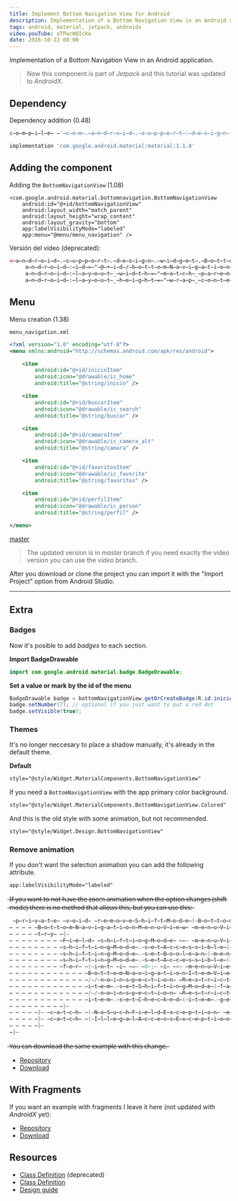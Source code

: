 ```yaml
---
title: Implement Bottom Navigation View for Android
description: Implementation of a Bottom Navigation View in an Android application.
tags: android, material, jetpack, androidx
video.youTube: aTPwcWQIckw
date: 2016-10-22 08:00
---
```


Implementation of a Bottom Navigation View in an Android application.

> Now this component is part of _Jetpack_ and this tutorial was updated to _AndroidX_. 

## Dependency

Dependency addition (0.48)

```groovy
c̶o̶m̶p̶i̶l̶e̶ ̶'̶c̶o̶m̶.̶a̶n̶d̶r̶o̶i̶d̶.̶s̶u̶p̶p̶o̶r̶t̶:̶d̶e̶s̶i̶g̶n̶:̶2̶5̶.̶0̶.̶0̶'̶
```

```groovy
implementation 'com.google.android.material:material:1.1.0'
```

## Adding  the component

Adding the `BottomNavigationView` (1.08)

```
<com.google.android.material.bottomnavigation.BottomNavigationView
    android:id="@+id/bottomNavigationView"
    android:layout_width="match_parent"
    android:layout_height="wrap_content"
    android:layout_gravity="bottom"
    app:labelVisibilityMode="labeled"
    app:menu="@menu/menu_navigation" />
```

Versión del video (deprecated):

```xml
<̶a̶n̶d̶r̶o̶i̶d̶.̶s̶u̶p̶p̶o̶r̶t̶.̶d̶e̶s̶i̶g̶n̶.̶w̶i̶d̶g̶e̶t̶.̶B̶o̶t̶t̶o̶m̶N̶a̶v̶i̶g̶a̶t̶i̶o̶n̶V̶i̶e̶w̶
     a̶n̶d̶r̶o̶i̶d̶:̶i̶d̶=̶"̶@̶+̶i̶d̶/̶b̶o̶t̶t̶o̶m̶N̶a̶v̶i̶g̶a̶t̶i̶o̶n̶V̶i̶e̶w̶"̶
     a̶n̶d̶r̶o̶i̶d̶:̶l̶a̶y̶o̶u̶t̶_̶w̶i̶d̶t̶h̶=̶"̶m̶a̶t̶c̶h̶_̶p̶a̶r̶e̶n̶t̶"̶
     a̶n̶d̶r̶o̶i̶d̶:̶l̶a̶y̶o̶u̶t̶_̶h̶e̶i̶g̶h̶t̶=̶"̶w̶r̶a̶p̶_̶c̶o̶n̶t̶e̶n̶t̶"̶ ̶/̶>̶
```

## Menu

Menu creation (1.38)

`menu_navigation.xml`

```xml
<?xml version="1.0" encoding="utf-8"?>  
<menu xmlns:android="http://schemas.android.com/apk/res/android">

    <item
        android:id="@+id/inicioItem"
        android:icon="@drawable/ic_home"
        android:title="@string/inicio" />

    <item
        android:id="@+id/buscarItem"
        android:icon="@drawable/ic_search"
        android:title="@string/buscar" />

    <item
        android:id="@+id/camaraItem"
        android:icon="@drawable/ic_camera_alt"
        android:title="@string/camara" />

    <item
        android:id="@+id/favoritosItem"
        android:icon="@drawable/ic_favorite"
        android:title="@string/favoritos" />

    <item
        android:id="@+id/perfilItem"
        android:icon="@drawable/ic_person"
        android:title="@string/perfil" />

</menu>
```

[master](https://github.com/alvareztech/BottomNavigationViewSample)

> The updated version is in _master_ branch if you need exactly the video version you can use the _video_ branch.

After you download or clone the project you can import it with the "Import Project" option from Android Studio.

---

## Extra

### Badges

Now it's posible to add _badges_ to each section.

__Import BadgeDrawable__

```java
import com.google.android.material.badge.BadgeDrawable;
```
__Set a value or mark by the id of the menu__

```java
BadgeDrawable badge = bottomNavigationView.getOrCreateBadge(R.id.inicioItem);
badge.setNumber(7); // optional if you just want to put a red dot
badge.setVisible(true);
```

### Themes

It's no longer neccesary to place a shadow manually, it's already in the default theme.

__Default__

```xml
style="@style/Widget.MaterialComponents.BottomNavigationView"
```

If you need a `BottomNavigationView` with the app primary color background.

```xml
style="@style/Widget.MaterialComponents.BottomNavigationView.Colored"
```

And this is the old style with some animation, but not recommended.

```xml
style="@style/Widget.Design.BottomNavigationView"
```

### Remove animation

If you don't want the selection animation you can add the following attribute.

```xml
app:labelVisibilityMode="labeled"
```

 ̶I̶f̶ ̶y̶o̶u̶ ̶w̶a̶n̶t̶ ̶t̶o̶ ̶n̶o̶t̶ ̶h̶a̶v̶e̶ ̶t̶h̶e̶ ̶z̶o̶o̶m̶ ̶a̶n̶i̶m̶a̶t̶i̶o̶n̶ ̶w̶h̶e̶n̶ ̶t̶h̶e̶ ̶o̶p̶t̶i̶o̶n̶ ̶c̶h̶a̶n̶g̶e̶s̶ ̶(̶s̶h̶i̶f̶t̶ ̶m̶o̶d̶e̶)̶ ̶t̶h̶e̶r̶e̶ ̶i̶s̶ ̶n̶o̶ ̶m̶e̶t̶h̶o̶d̶ ̶t̶h̶a̶t̶ ̶a̶l̶l̶o̶w̶s̶ ̶t̶h̶i̶s̶,̶ ̶b̶u̶t̶ ̶y̶o̶u̶ ̶c̶a̶n̶ ̶u̶s̶e̶ ̶t̶h̶i̶s̶:̶

```java
 ̶p̶r̶i̶v̶a̶t̶e̶ ̶v̶o̶i̶d̶ ̶r̶e̶m̶o̶v̶e̶S̶h̶i̶f̶t̶M̶o̶d̶e̶(̶B̶o̶t̶t̶o̶m̶N̶a̶v̶i̶g̶a̶t̶i̶o̶n̶V̶i̶e̶w̶ ̶b̶o̶t̶t̶o̶m̶N̶a̶v̶i̶g̶a̶t̶i̶o̶n̶V̶i̶e̶w̶)̶ ̶{̶
̶ ̶ ̶ ̶ ̶B̶o̶t̶t̶o̶m̶N̶a̶v̶i̶g̶a̶t̶i̶o̶n̶M̶e̶n̶u̶V̶i̶e̶w̶ ̶m̶e̶n̶u̶V̶i̶e̶w̶ ̶=̶ ̶(̶B̶o̶t̶t̶o̶m̶N̶a̶v̶i̶g̶a̶t̶i̶o̶n̶M̶e̶n̶u̶V̶i̶e̶w̶)̶ ̶b̶o̶t̶t̶o̶m̶N̶a̶v̶i̶g̶a̶t̶i̶o̶n̶V̶i̶e̶w̶.̶g̶e̶t̶C̶h̶i̶l̶d̶A̶t̶(̶0̶)̶;̶
̶ ̶ ̶ ̶ ̶t̶r̶y̶ ̶{̶
̶ ̶ ̶ ̶ ̶ ̶ ̶ ̶ ̶F̶i̶e̶l̶d̶ ̶s̶h̶i̶f̶t̶i̶n̶g̶M̶o̶d̶e̶ ̶=̶ ̶m̶e̶n̶u̶V̶i̶e̶w̶.̶g̶e̶t̶C̶l̶a̶s̶s̶(̶)̶.̶g̶e̶t̶D̶e̶c̶l̶a̶r̶e̶d̶F̶i̶e̶l̶d̶(̶"̶m̶S̶h̶i̶f̶t̶i̶n̶g̶M̶o̶d̶e̶"̶)̶;̶
̶ ̶ ̶ ̶ ̶ ̶ ̶ ̶ ̶s̶h̶i̶f̶t̶i̶n̶g̶M̶o̶d̶e̶.̶s̶e̶t̶A̶c̶c̶e̶s̶s̶i̶b̶l̶e̶(̶t̶r̶u̶e̶)̶;̶
̶ ̶ ̶ ̶ ̶ ̶ ̶ ̶ ̶s̶h̶i̶f̶t̶i̶n̶g̶M̶o̶d̶e̶.̶s̶e̶t̶B̶o̶o̶l̶e̶a̶n̶(̶m̶e̶n̶u̶V̶i̶e̶w̶,̶ ̶f̶a̶l̶s̶e̶)̶;̶
̶ ̶ ̶ ̶ ̶ ̶ ̶ ̶ ̶s̶h̶i̶f̶t̶i̶n̶g̶M̶o̶d̶e̶.̶s̶e̶t̶A̶c̶c̶e̶s̶s̶i̶b̶l̶e̶(̶f̶a̶l̶s̶e̶)̶;̶
̶ ̶ ̶ ̶ ̶ ̶ ̶ ̶ ̶f̶o̶r̶ ̶(̶i̶n̶t̶ ̶i̶ ̶=̶ ̶0̶;̶ ̶i̶ ̶<̶ ̶m̶e̶n̶u̶V̶i̶e̶w̶.̶g̶e̶t̶C̶h̶i̶l̶d̶C̶o̶u̶n̶t̶(̶)̶;̶ ̶i̶+̶+̶)̶ ̶{̶
̶ ̶ ̶ ̶ ̶ ̶ ̶ ̶ ̶ ̶ ̶ ̶ ̶B̶o̶t̶t̶o̶m̶N̶a̶v̶i̶g̶a̶t̶i̶o̶n̶I̶t̶e̶m̶V̶i̶e̶w̶ ̶i̶t̶e̶m̶ ̶=̶ ̶(̶B̶o̶t̶t̶o̶m̶N̶a̶v̶i̶g̶a̶t̶i̶o̶n̶I̶t̶e̶m̶V̶i̶e̶w̶)̶ ̶m̶e̶n̶u̶V̶i̶e̶w̶.̶g̶e̶t̶C̶h̶i̶l̶d̶A̶t̶(̶i̶)̶;̶
̶ ̶ ̶ ̶ ̶ ̶ ̶ ̶ ̶ ̶ ̶ ̶ ̶/̶/̶n̶o̶i̶n̶s̶p̶e̶c̶t̶i̶o̶n̶ ̶R̶e̶s̶t̶r̶i̶c̶t̶e̶d̶A̶p̶i̶
̶ ̶ ̶ ̶ ̶ ̶ ̶ ̶ ̶ ̶ ̶ ̶ ̶i̶t̶e̶m̶.̶s̶e̶t̶S̶h̶i̶f̶t̶i̶n̶g̶M̶o̶d̶e̶(̶f̶a̶l̶s̶e̶)̶;̶
̶ ̶ ̶ ̶ ̶ ̶ ̶ ̶ ̶ ̶ ̶ ̶ ̶/̶/̶n̶o̶i̶n̶s̶p̶e̶c̶t̶i̶o̶n̶ ̶R̶e̶s̶t̶r̶i̶c̶t̶e̶d̶A̶p̶i̶
̶ ̶ ̶ ̶ ̶ ̶ ̶ ̶ ̶ ̶ ̶ ̶ ̶i̶t̶e̶m̶.̶s̶e̶t̶C̶h̶e̶c̶k̶e̶d̶(̶i̶t̶e̶m̶.̶g̶e̶t̶I̶t̶e̶m̶D̶a̶t̶a̶(̶)̶.̶i̶s̶C̶h̶e̶c̶k̶e̶d̶(̶)̶)̶;̶
̶ ̶ ̶ ̶ ̶ ̶ ̶ ̶ ̶}̶
̶ ̶ ̶ ̶ ̶}̶ ̶c̶a̶t̶c̶h̶ ̶(̶N̶o̶S̶u̶c̶h̶F̶i̶e̶l̶d̶E̶x̶c̶e̶p̶t̶i̶o̶n̶ ̶e̶)̶ ̶{̶
̶ ̶ ̶ ̶ ̶}̶ ̶c̶a̶t̶c̶h̶ ̶(̶I̶l̶l̶e̶g̶a̶l̶A̶c̶c̶e̶s̶s̶E̶x̶c̶e̶p̶t̶i̶o̶n̶ ̶e̶)̶ ̶{̶
̶ ̶ ̶ ̶ ̶}̶
̶}̶
```

 ̶Y̶o̶u̶ ̶c̶a̶n̶ ̶d̶o̶w̶n̶l̶o̶a̶d̶ ̶t̶h̶e̶ ̶s̶a̶m̶e̶ ̶e̶x̶a̶m̶p̶l̶e̶ ̶w̶i̶t̶h̶ ̶t̶h̶i̶s̶ ̶c̶h̶a̶n̶g̶e̶.̶

* [Repository](https://github.com/alvareztech/BottomNavigationViewSample/tree/remove-shift)
* [Download](https://github.com/alvareztech/BottomNavigationViewSample/archive/remove-shift.zip)

## With Fragments

If you want an example with fragments I leave it here (not updated with _AndroidX_ yet):

* [Repository](https://github.com/alvareztech/BottomNavigationViewSample/tree/fragments)
* [Download](https://github.com/alvareztech/BottomNavigationViewSample/archive/fragments.zip)

## Resources

* [Class Definition](https://developer.android.com/reference/android/support/design/widget/BottomNavigationView.html) (deprecated)
* [Class Definition](https://developer.android.com/reference/com/google/android/material/bottomnavigation/BottomNavigationView)
* [Design guide](https://material.io/design/components/bottom-navigation.html)
